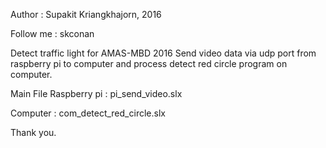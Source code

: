 Author : Supakit Kriangkhajorn, 2016

Follow me : skconan

Detect traffic light for AMAS-MBD 2016
  Send video data via udp port from raspberry pi to computer and process detect red circle program on computer.    

Main File 
  Raspberry pi : pi_send_video.slx
  
  Computer : com_detect_red_circle.slx
  
Thank you.
